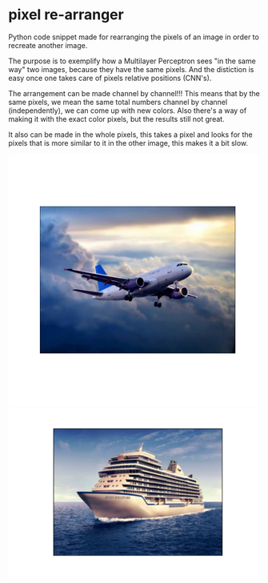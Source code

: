 # pixel re-arranger
Python code snippet made for rearranging the pixels of an image in order to recreate another image.

The purpose is to exemplify how a Multilayer Perceptron sees "in the same way" two images, because they have the same pixels. And the distiction is easy once one takes care of pixels relative positions (CNN's).

The arrangement can be made channel by channel!!!
This means that by the same pixels, we mean the same total numbers channel by channel (independently), we can come up with new colors. Also there's a way of making it with the exact color pixels, but the results still not great.

It also can be made in the whole pixels, this takes a pixel and looks for the pixels that is more similar to it in the other image, this makes it a bit slow.

<img src="avion_tfg.png" alt="drawing" width="700"/> <img src="barco_tfg.png" alt="drawing" width="700"/>


